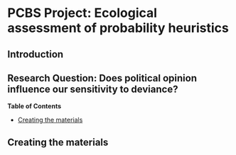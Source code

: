 PCBS Project: Ecological assessment of probability heuristics
============================================================================================
## Introduction 



## Research Question: Does political opinion influence our sensitivity to deviance? ##


<!-- markdown-toc start - Don't edit this section. Run M-x markdown-toc-refresh-toc -->
**Table of Contents**

- [Creating the materials](#creating-the-materials)
  

<!-- markdown-toc end -->

## Creating the materials
